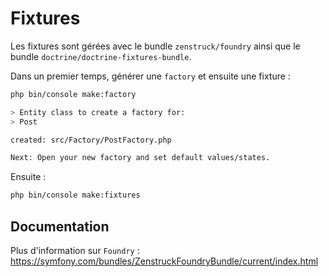 # Fixtures

Les fixtures sont gérées avec le bundle `zenstruck/foundry` ainsi que le bundle `doctrine/doctrine-fixtures-bundle`.

Dans un premier temps, générer une `factory` et ensuite une fixture :

```bash
php bin/console make:factory

> Entity class to create a factory for:
> Post

created: src/Factory/PostFactory.php

Next: Open your new factory and set default values/states.
```

Ensuite :

```bash
php bin/console make:fixtures
```

## Documentation

Plus d'information sur `Foundry` : https://symfony.com/bundles/ZenstruckFoundryBundle/current/index.html
